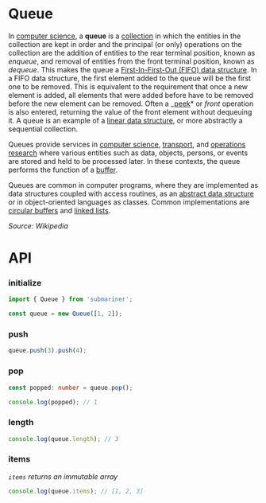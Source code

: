 # Queue

In [computer science](https://en.wikipedia.org/wiki/Computer_science 'Computer science'), a **queue** is a [collection](<https://en.wikipedia.org/wiki/Collection_(abstract_data_type)> 'Collection (abstract data type)') in which the entities in the collection are kept in order and the principal (or only) operations on the collection are the addition of entities to the rear terminal position, known as _enqueue_, and removal of entities from the front terminal position, known as _dequeue_. This makes the queue a [First-In-First-Out (FIFO) data structure](<https://en.wikipedia.org/wiki/FIFO_(computing_and_electronics)> 'FIFO (computing and electronics)'). In a FIFO data structure, the first element added to the queue will be the first one to be removed. This is equivalent to the requirement that once a new element is added, all elements that were added before have to be removed before the new element can be removed. Often a _[peek](<https://en.wikipedia.org/wiki/Peek_(data*type_operation)> 'Peek (data type operation)')* or _front_ operation is also entered, returning the value of the front element without dequeuing it. A queue is an example of a [linear data structure](https://en.wikipedia.org/wiki/Linear_data_structure 'Linear data structure'), or more abstractly a sequential collection.

Queues provide services in [computer science](https://en.wikipedia.org/wiki/Computer_science 'Computer science'), [transport](https://en.wikipedia.org/wiki/Transport 'Transport'), and [operations research](https://en.wikipedia.org/wiki/Operations_research 'Operations research') where various entities such as data, objects, persons, or events are stored and held to be processed later. In these contexts, the queue performs the function of a [buffer](<https://en.wikipedia.org/wiki/Buffer_(computer_science)> 'Buffer (computer science)').

Queues are common in computer programs, where they are implemented as data structures coupled with access routines, as an [abstract data structure](https://en.wikipedia.org/wiki/Abstract_data_structure 'Abstract data structure') or in object-oriented languages as classes. Common implementations are [circular buffers](https://en.wikipedia.org/wiki/Circular_buffer 'Circular buffer') and [linked lists](https://en.wikipedia.org/wiki/Linked_list 'Linked list').

_Source: Wikipedia_

# API

### initialize

```typescript
import { Queue } from 'submariner';

const queue = new Queue([1, 2]);
```

### push

```typescript
queue.push(3).push(4);
```

### pop

```typescript
const popped: number = queue.pop();

console.log(popped); // 1
```

### length

```typescript
console.log(queue.length); // 3
```

### items

_`items` returns an immutable array_

```typescript
console.log(queue.items); // [1, 2, 3]
```
